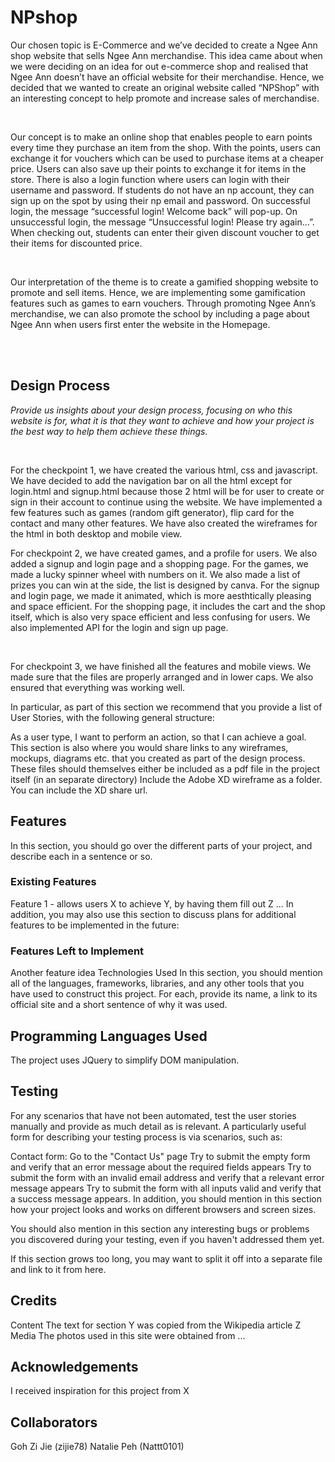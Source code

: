 # NPshop

<p>
Our chosen topic is E-Commerce and we’ve decided to create a Ngee Ann shop website that sells Ngee Ann merchandise. This idea came about when we were deciding on an idea for out e-commerce shop and realised that Ngee Ann doesn’t have an official website for their merchandise. Hence, we decided that we wanted to create an original website called “NPShop” with an interesting concept to help promote and increase sales of merchandise. </p>
<br>
<p>
Our concept is to make an online shop that enables people to earn points every time they purchase an item from the shop. With the points, users can exchange it for vouchers which can be used to purchase items at a cheaper price. Users can also save up their points to exchange it for items in the store.  There is also a login function where users can login with their username and password. If students do not have an np account, they can sign up on the spot by using their np email and password. On successful login, the message “successful login! Welcome back” will pop-up. On unsuccessful login, the message “Unsuccessful login! Please try again…”.  When checking out, students can enter their given discount voucher to get their items for discounted price.</p>

<br>
<p>
Our interpretation of the theme is to create a gamified shopping website to promote and sell items. Hence, we are implementing some gamification features such as games to earn vouchers. Through promoting Ngee Ann’s merchandise, we can also promote the school by including a page about Ngee Ann when users first enter the website in the Homepage.</p>
<br>
<br>

<h2>Design Process</h2>
<p><em>Provide us insights about your design process, focusing on who this website is for, what it is that they want to achieve and how your project is the best way to help them achieve these things.</em></p>
<br>
<p>
For the checkpoint 1, we have created the various html, css and javascript. We have decided to add the navigation bar on all the html except for login.html and signup.html because those 2 html will be for user to create or sign in their account to continue using the website. We have implemented a few features such as games (random gift generator), flip card for the contact and many other features. We have also created the wireframes for the html in both desktop and mobile view.</P
<br>
<p>
For checkpoint 2, we have created  games, and a profile for users. We also added a signup and login page and a shopping page. For the games, we made a lucky spinner wheel with numbers on it. We also made a list of prizes you can win at the side, the list is designed by canva. For the signup and login page, we made it animated, which is more aesthtically pleasing and space efficient. For the shopping page, it includes the cart and the shop itself, which is also very space efficient and less confusing for users. We also implemented API for the login and sign up page.</P>
<br>
<p>
For checkpoint 3, we have finished all the features and mobile views. We made sure that the files are properly arranged and in lower caps. We also ensured that everything was working well. </p>




In particular, as part of this section we recommend that you provide a list of User Stories, with the following general structure:

As a user type, I want to perform an action, so that I can achieve a goal.
This section is also where you would share links to any wireframes, mockups, diagrams etc. that you created as part of the design process. These files should themselves either be included as a pdf file in the project itself (in an separate directory) Include the Adobe XD wireframe as a folder. You can include the XD share url.

<h2>Features</h2>
In this section, you should go over the different parts of your project, and describe each in a sentence or so.

<h3>Existing Features</h3>
Feature 1 - allows users X to achieve Y, by having them fill out Z
...
In addition, you may also use this section to discuss plans for additional features to be implemented in the future:

<h3>Features Left to Implement</h3>
Another feature idea
Technologies Used
In this section, you should mention all of the languages, frameworks, libraries, and any other tools that you have used to construct this project. For each, provide its name, a link to its official site and a short sentence of why it was used.

<h2>Programming Languages Used</h2>
The project uses JQuery to simplify DOM manipulation.

<h2>Testing</h2>
For any scenarios that have not been automated, test the user stories manually and provide as much detail as is relevant. A particularly useful form for describing your testing process is via scenarios, such as:

Contact form:
Go to the "Contact Us" page
Try to submit the empty form and verify that an error message about the required fields appears
Try to submit the form with an invalid email address and verify that a relevant error message appears
Try to submit the form with all inputs valid and verify that a success message appears.
In addition, you should mention in this section how your project looks and works on different browsers and screen sizes.

You should also mention in this section any interesting bugs or problems you discovered during your testing, even if you haven't addressed them yet.

If this section grows too long, you may want to split it off into a separate file and link to it from here.

<h2>Credits</h2>
Content
The text for section Y was copied from the Wikipedia article Z
Media
The photos used in this site were obtained from ...

<h2>Acknowledgements</h2>
I received inspiration for this project from X

<h2>Collaborators</h2>
Goh Zi Jie (zijie78)
Natalie Peh (Nattt0101)
